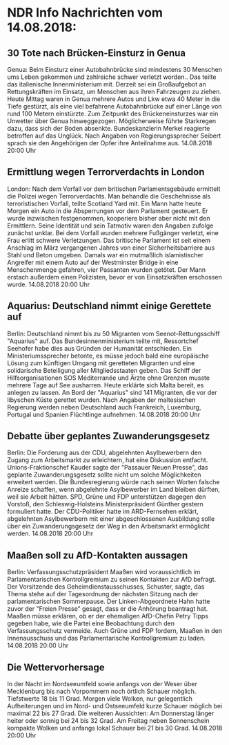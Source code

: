 # NDR Info Nachrichten vom 14.08.2018:


## 30 Tote nach Brücken-Einsturz in Genua
Genua: Beim Einsturz einer Autobahnbrücke sind mindestens 30 Menschen ums Leben gekommen und zahlreiche schwer verletzt worden.. Das teilte das italienische Innenministerium mit. Derzeit sei ein Großaufgebot an Rettungskräften im Einsatz, um Menschen aus ihren Fahrzeugen zu ziehen. Heute Mittag waren in Genua mehrere Autos und Lkw etwa 40 Meter in die Tiefe gestürzt, als eine viel befahrene Autobahnbrücke auf einer Länge von rund 100 Metern einstürzte. Zum Zeitpunkt des Brückeneinsturzes war ein Unwetter über Genua hinweggezogen. Möglicherweise führte Starkregen dazu, dass sich der Boden absenkte. Bundeskanzlerin Merkel reagierte betroffen auf das Unglück. Nach Angaben von Regierungssprecher Seibert sprach sie den Angehörigen der Opfer ihre Anteilnahme aus. 14.08.2018 20:00 Uhr 

## Ermittlung wegen Terrorverdachts in London
London: Nach dem Vorfall vor dem britischen Parlamentsgebäude ermittelt die Polizei wegen Terrorverdachts. Man behandle die Geschehnisse als terroristischen Vorfall, teilte Scotland Yard mit. Ein Mann hatte heute Morgen ein Auto in die Absperrungen vor dem Parlament gesteuert. Er wurde inzwischen festgenommen, kooperiere bisher aber nicht mit den Ermittlern. Seine Identität und sein Tatmotiv waren den Angaben zufolge zunächst unklar. Bei dem Vorfall wurden mehrere Fußgänger verletzt, eine Frau erlitt schwere Verletzungen. Das britische Parlament ist seit einem Anschlag im März vergangenen Jahres von einer Sicherheitsbarriere aus Stahl und Beton umgeben. Damals war ein mutmaßlich islamistischer Angreifer mit einem Auto auf der Westminster Bridge in eine Menschenmenge gefahren, vier Passanten wurden getötet. Der Mann erstach außerdem einen Polizisten, bevor er von Einsatzkräften erschossen wurde. 14.08.2018 20:00 Uhr 

## Aquarius: Deutschland nimmt einige Gerettete auf
Berlin: Deutschland nimmt bis zu 50 Migranten vom Seenot-Rettungsschiff "Aquarius" auf. Das Bundesinnenministerium teilte mit, Ressortchef Seehofer habe dies aus Gründen der Humanität entschieden. Ein Ministeriumssprecher betonte, es müsse jedoch bald eine europäische Lösung zum künftigen Umgang mit geretteten Migranten und eine solidarische Beteiligung aller Mitgliedsstaaten geben. Das Schiff der Hilfsorganisationen SOS Méditerranée und Ärzte ohne Grenzen musste mehrere Tage auf See ausharren. Heute erklärte sich Malta bereit, es anlegen zu lassen. An Bord der "Aquarius" sind 141 Migranten, die vor der libyschen Küste gerettet wurden. Nach Angaben der maltesischen Regierung werden neben Deutschland auch Frankreich, Luxemburg, Portugal und Spanien Flüchtlinge aufnehmen. 14.08.2018 20:00 Uhr 

## Debatte über geplantes Zuwanderungsgesetz
Berlin: Die Forderung aus der CDU, abgelehnten Asylbewerbern den Zugang zum Arbeitsmarkt zu erleichtern, hat eine Diskussion entfacht. Unions-Fraktionschef Kauder sagte der "Passauer Neuen Presse", das geplante Zuwanderungsgesetz sollte nicht um solche Möglichkeiten erweitert werden. Die Bundesregierung würde nach seinen Worten falsche Anreize schaffen, wenn abgelehnte Asylbewerber im Land bleiben dürften, weil sie Arbeit hätten. SPD, Grüne und FDP unterstützen dagegen den Vorstoß, den Schleswig-Holsteins Ministerpräsident Günther gestern formuliert hatte. Der CDU-Politiker hatte im ARD-Fernsehen erklärt, abgelehnten Asylbewerbern mit einer abgeschlossenen Ausbildung solle über ein Zuwanderungsgesetz der Weg in den Arbeitsmarkt ermöglicht werden. 14.08.2018 20:00 Uhr 

## Maaßen soll zu AfD-Kontakten aussagen
Berlin: Verfassungsschutzpräsident Maaßen wird voraussichtlich im Parlamentarischen Kontrollgremium zu seinen Kontakten zur AfD befragt. Der Vorsitzende des Geheimdienstausschusses, Schuster, sagte, das Thema stehe auf der Tagesordnung der nächsten Sitzung nach der parlamentarischen Sommerpause. Der Linken-Abgeordnete Hahn hatte zuvor der "Freien Presse" gesagt, dass er die Anhörung beantragt hat. Maaßen müsse erklären, ob er der ehemaligen AfD-Chefin Petry Tipps gegeben habe, wie die Partei eine Beobachtung durch den Verfassungsschutz vermeide. Auch Grüne und FDP fordern, Maaßen in den Innenausschuss und das Parlamentarische Kontrollgremium zu laden. 14.08.2018 20:00 Uhr 

## Die Wettervorhersage
In der Nacht im Nordseeumfeld sowie anfangs von der Weser über Mecklenburg bis nach Vorpommern noch örtlich Schauer möglich. Tiefstwerte 18 bis 11 Grad. Morgen viele Wolken, nur gelegentlich Aufheiterungen und im Nord- und Ostseeumfeld kurze Schauer möglich bei maximal 22 bis 27 Grad. Die weiteren Aussichten: Am Donnerstag länger heiter oder sonnig bei 24 bis 32 Grad. Am Freitag neben Sonnenschein kompakte Wolken und anfangs lokal Schauer bei 21 bis 30 Grad. 14.08.2018 20:00 Uhr 

